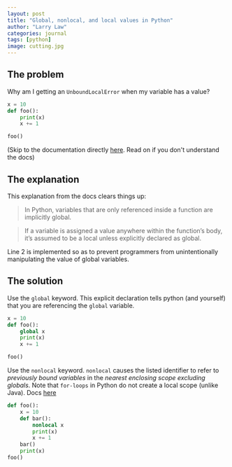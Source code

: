 ```yaml
---
layout: post
title: "Global, nonlocal, and local values in Python"
author: "Larry Law"
categories: journal
tags: [python]
image: cutting.jpg
---
```


## The problem

Why am I getting an `UnboundLocalError` when my variable has a value?

```py
x = 10
def foo():
    print(x)
    x += 1

foo()
```

(Skip to the documentation directly [here](https://docs.python.org/3/faq/programming.html).
Read on if you don't understand the docs)

## The explanation

This explanation from the docs clears things up:

> In Python, variables that are only referenced inside a function are implicitly global. <br />

> If a variable is assigned a value anywhere within the function’s body, it’s assumed to be a local unless explicitly
> declared as global.

Line 2 is implemented so as to prevent programmers from unintentionally manipulating the value of global variables.

## The solution

Use the `global` keyword. This explicit declaration tells python (and yourself) that you are referencing the
`global` variable.

```py
x = 10
def foo():
    global x
    print(x)
    x += 1

foo()
```

Use the `nonlocal` keyword. `nonlocal` causes the listed identifier to refer to _previously bound variables_ in
the _nearest enclosing scope excluding globals_. Note that `for-loops` in Python do not create a local scope (unlike Java).
Docs [here](https://docs.python.org/3/reference/simple_stmts.html#grammar-token-nonlocal-stmt)

```py
def foo():
    x = 10
    def bar():
        nonlocal x
        print(x)
        x += 1
    bar()
    print(x)
foo()
```

